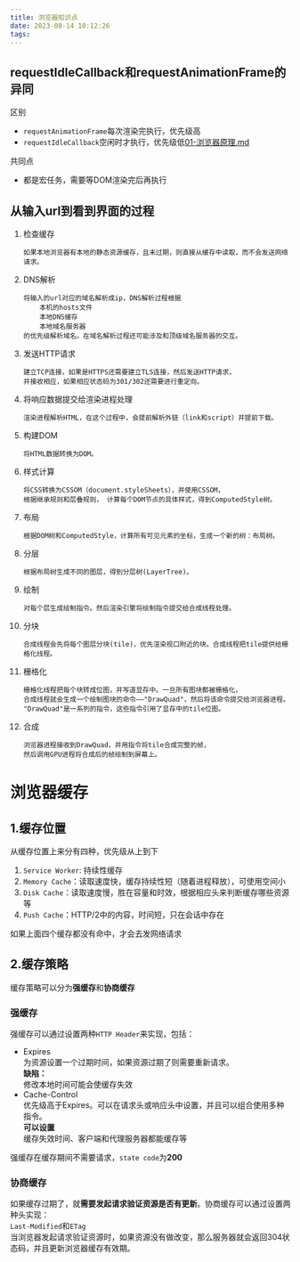 ```yaml
---
title: 浏览器知识点
date: 2023-08-14 10:12:26
tags:
---
```

## requestIdleCallback和requestAnimationFrame的异同  
区别  
- `requestAnimationFrame`每次渲染完执行，优先级高
- `requestIdleCallback`空闲时才执行，优先级低[01-浏览器原理.md](..%2F..%2F..%2F..%2Fnote%2Fmy-web-note%2F%E4%AF%C0%C0%C6%F7%2F01-%E4%AF%C0%C0%C6%F7%D4%AD%C0%ED.md)

共同点
- 都是宏任务，需要等DOM渲染完后再执行

## 从输入url到看到界面的过程

1. 检查缓存
   ```
   如果本地浏览器有本地的静态资源缓存，且未过期，则直接从缓存中读取，而不会发送网络请求。
   ```
2. DNS解析
    ```
    将输入的url对应的域名解析成ip，DNS解析过程根据
        本机的hosts文件
        本地DNS缓存
        本地域名服务器
    的优先级解析域名。在域名解析过程还可能涉及和顶级域名服务器的交互。
    ```

3. 发送HTTP请求

    ```
    建立TCP连接，如果是HTTPS还需要建立TLS连接，然后发送HTTP请求，
    并接收相应，如果相应状态码为301/302还需要进行重定向。
    ```

4. 将响应数据提交给渲染进程处理

    ```
    渲染进程解析HTML，在这个过程中，会提前解析外链（link和script）并提前下载。
    ```

5. 构建DOM

    ```
    将HTML数据转换为DOM。
    ```

6. 样式计算

    ```
    将CSS转换为CSSOM（document.styleSheets），并使用CSSOM，
    根据继承规则和层叠规则， 计算每个DOM节点的具体样式，得到ComputedStyle树。
    ```

7. 布局

    ```
    根据DOM树和ComputedStyle，计算所有可见元素的坐标，生成一个新的树：布局树。
    ```

8. 分层
    ```
    根据布局树生成不同的图层，得到分层树(LayerTree)。
    ```
9.  绘制
    ```
    对每个层生成绘制指令。然后渲染引擎将绘制指令提交给合成线程处理。
    ```
10. 分块
    ```
    合成线程会先将每个图层分块(tile)，优先渲染视口附近的块。合成线程把tile提供给栅格化线程。
    ```

11. 栅格化
     ```
     栅格化线程把每个块转成位图，并写道显存中。一旦所有图块都被栅格化，
    合成线程就会生成一个绘制图块的命令——"DrawQuad"，然后将该命令提交给浏览器进程。
    "DrawQuad"是一系列的指令，这些指令引用了显存中的tile位图。
     ```
12. 合成
     ```
     浏览器进程接收到DrawQuad，并用指令将tile合成完整的帧，
    然后调用GPU进程将合成后的帧绘制到屏幕上。
     ```  
    
# 浏览器缓存
## 1.缓存位置
从缓存位置上来分有四种，优先级从上到下
1. `Service Worker`: 持续性缓存
2. `Memory Cache`：读取速度快，缓存持续性短（随着进程释放），可使用空间小
3. `Disk Cache`：读取速度慢，胜在容量和时效，根据相应头来判断缓存哪些资源等
4. `Push Cache`：HTTP/2中的内容，时间短，只在会话中存在

如果上面四个缓存都没有命中，才会去发网络请求
## 2.缓存策略
缓存策略可以分为**强缓存**和**协商缓存**
### 强缓存
强缓存可以通过设置两种`HTTP Header`来实现，包括：
- Expires  
  为资源设置一个过期时间，如果资源过期了则需要重新请求。  
  **缺陷：**  
  修改本地时间可能会使缓存失效
- Cache-Control  
  优先级高于Expires。可以在请求头或响应头中设置，并且可以组合使用多种指令。  
  **可以设置**  
  缓存失效时间、客户端和代理服务器都能缓存等

强缓存在缓存期间不需要请求，`state code`为**200**
### 协商缓存
如果缓存过期了，就**需要发起请求验证资源是否有更新**。协商缓存可以通过设置两种头实现：  
`Last-Modified`和`ETag`  
当浏览器发起请求验证资源时，如果资源没有做改变，那么服务器就会返回304状态码，并且更新浏览器缓存有效期。